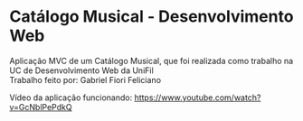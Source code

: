 # Catálogo Musical - Desenvolvimento Web
Aplicação MVC de um Catálogo Musical, que foi realizada como trabalho na UC de Desenvolvimento Web da UniFil  
Trabalho feito por: Gabriel Fiori Feliciano


Vídeo da aplicação funcionando: https://www.youtube.com/watch?v=GcNblPePdkQ
